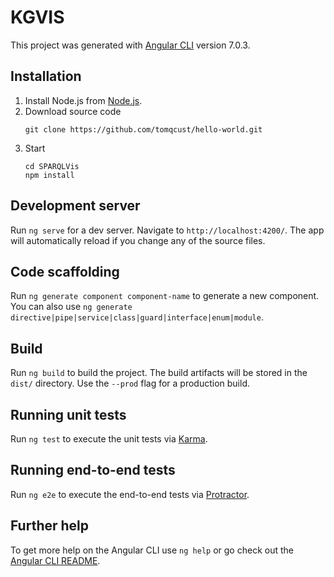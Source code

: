 # KGVIS

This project was generated with [Angular CLI](https://github.com/angular/angular-cli) version 7.0.3.

## Installation

1. Install Node.js from [Node.js](https://nodejs.org).
2. Download source code
    ```
    git clone https://github.com/tomqcust/hello-world.git
    ```
3. Start
    ```
    cd SPARQLVis
    npm install
    ```
    
## Development server

Run `ng serve` for a dev server. Navigate to `http://localhost:4200/`. The app will automatically reload if you change any of the source files.

## Code scaffolding

Run `ng generate component component-name` to generate a new component. You can also use `ng generate directive|pipe|service|class|guard|interface|enum|module`.

## Build

Run `ng build` to build the project. The build artifacts will be stored in the `dist/` directory. Use the `--prod` flag for a production build.

## Running unit tests

Run `ng test` to execute the unit tests via [Karma](https://karma-runner.github.io).

## Running end-to-end tests

Run `ng e2e` to execute the end-to-end tests via [Protractor](http://www.protractortest.org/).

## Further help

To get more help on the Angular CLI use `ng help` or go check out the [Angular CLI README](https://github.com/angular/angular-cli/blob/master/README.md).
